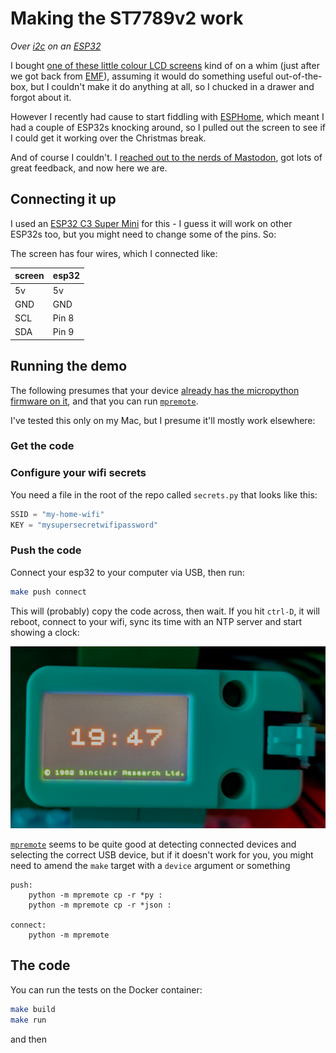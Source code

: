 # Making the ST7789v2 work

_Over [i2c](https://learn.sparkfun.com/tutorials/i2c/all) on an [ESP32](https://www.espressif.com/en/products/socs/esp32)_

I bought [one of these little colour LCD screens](https://docs.m5stack.com/en/unit/lcd) kind of on a whim (just after we got back from [EMF](https://sam.pikesley.org/blog/2024/06/11/the-best-weekend-you-can-have/)), assuming it would do something useful out-of-the-box, but I couldn't make it do anything at all, so I chucked in a drawer and forgot about it.

However I recently had cause to start fiddling with [ESPHome](https://esphome.io/index.html), which meant I had a couple of ESP32s knocking around, so I pulled out the screen to see if I could get it working over the Christmas break.

And of course I couldn't. I [reached out to the nerds of Mastodon](https://mastodon.me.uk/deck/@pikesley/113686799879809840), got lots of great feedback, and now here we are.

## Connecting it up

I used an [ESP32 C3 Super Mini](https://www.espboards.dev/esp32/esp32-c3-super-mini/) for this - I guess it will work on other ESP32s too, but you might need to change some of the pins. So:

The screen has four wires, which I connected like:

| screen | esp32 |
| ------ | ----- |
| 5v     | 5v    |
| GND    | GND   |
| SCL    | Pin 8 |
| SDA    | Pin 9 |

## Running the demo

The following presumes that your device [already has the micropython firmware on it](https://micropython.org/download/ESP32_GENERIC_C3/), and that you can run [`mpremote`](https://docs.micropython.org/en/latest/reference/mpremote.html).

I've tested this only on my Mac, but I presume it'll mostly work elsewhere:

### Get the code



### Configure your wifi secrets

You need a file in the root of the repo called `secrets.py` that looks like this:

```python
SSID = "my-home-wifi"
KEY = "mysupersecretwifipassword"
```

### Push the code

Connect your esp32 to your computer via USB, then run:

```bash
make push connect
```

This will (probably) copy the code across, then wait. If you hit `ctrl-D`, it will reboot, connect to your wifi, sync its time with an NTP server and start showing a clock:

![clock](clock.jpg)

[`mpremote`](https://github.com/espressif/esptool) seems to be quite good at detecting connected devices and selecting the correct USB device, but if it doesn't work for you, you might need to amend the `make` target with a `device` argument or something

```make
push:
	python -m mpremote cp -r *py :
	python -m mpremote cp -r *json :

connect:
	python -m mpremote
```

## The code

You can run the tests on the Docker container:

```bash
make build
make run
```

and then

```bash
```
